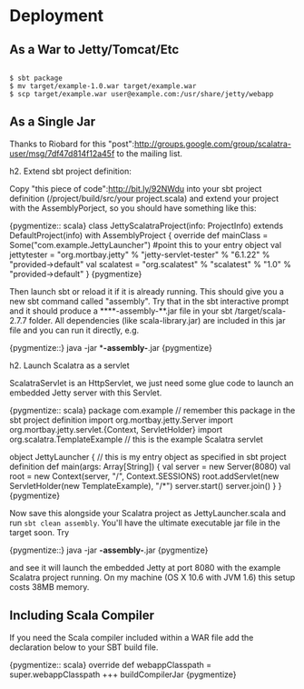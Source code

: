 
Deployment
==========

## As a War to Jetty/Tomcat/Etc

<pre><code>
$ sbt package
$ mv target/example-1.0.war target/example.war
$ scp target/example.war user@example.com:/usr/share/jetty/webapp
</code></pre>

## As a Single Jar
Thanks to Riobard for this "post":http://groups.google.com/group/scalatra-user/msg/7df47d814f12a45f to the mailing list.

h2. Extend sbt project definition:

Copy "this piece of code":http://bit.ly/92NWdu into your sbt project definition (/project/build/src/your project.scala) and extend your project with the AssemblyPorject, so you should have something like this:

{pygmentize:: scala}
class JettyScalatraProject(info: ProjectInfo) extends DefaultProject(info) with AssemblyProject {
    override def mainClass = Some("com.example.JettyLauncher") #point this to your entry object
  val jettytester = "org.mortbay.jetty" % "jetty-servlet-tester" % "6.1.22" % "provided->default"
  val scalatest = "org.scalatest" % "scalatest" % "1.0" % "provided->default"
}
{pygmentize}

Then launch sbt or reload it if it is already running. This should give you a new sbt command called "assembly". Try that in the sbt interactive prompt and it should produce a ****-assembly-**.jar file in your sbt /target/scala-2.7.7 folder. All dependencies (like scala-library.jar) are included in this jar file and you can run it directly, e.g.

{pygmentize::}
java -jar ***-assembly-**.jar
{pygmentize}

h2. Launch Scalatra as a servlet

ScalatraServlet is an HttpServlet, we just need some glue code to launch an embedded Jetty server with this Servlet. 

{pygmentize:: scala}
package com.example  // remember this package in the sbt project definition
import org.mortbay.jetty.Server
import org.mortbay.jetty.servlet.{Context, ServletHolder}
import org.scalatra.TemplateExample // this is the example Scalatra servlet

object JettyLauncher { // this is my entry object as specified in sbt project definition
  def main(args: Array[String]) {
    val server = new Server(8080)
    val root = new Context(server, "/", Context.SESSIONS)
    root.addServlet(new ServletHolder(new TemplateExample), "/*")
    server.start()
    server.join()
  }
}
{pygmentize}

Now save this alongside your Scalatra project as JettyLauncher.scala and run <code>sbt clean assembly</code>. You'll have the ultimate executable jar file in the target soon. Try

{pygmentize::}
java -jar **-assembly-**.jar
{pygmentize}

and see it will launch the embedded Jetty at port 8080 with the example Scalatra project running. On my machine (OS X 10.6 with JVM 1.6) this setup costs 38MB memory.

## Including Scala Compiler

If you need the Scala compiler included within a WAR file add the declaration below to your SBT build file.

{pygmentize:: scala}
override def webappClasspath = super.webappClasspath +++ buildCompilerJar
{pygmentize}